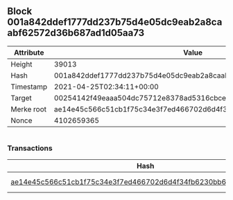 ## Block 001a842ddef1777dd237b75d4e05dc9eab2a8caabf62572d36b687ad1d05aa73

Attribute | Value
--- | ---
Height | 39013
Hash | 001a842ddef1777dd237b75d4e05dc9eab2a8caabf62572d36b687ad1d05aa73
Timestamp | 2021-04-25T02:34:11+00:00
Target | 00254142f49eaaa504dc75712e8378ad5316cbcead634704b3734b6271167cc4
Merke root | ae14e45c566c51cb1f75c34e3f7ed466702d6d4f34fb6230bb6ad19760faa71d
Nonce | 4102659365

```

```

### Transactions

Hash | Amount
--- | ---
[ae14e45c566c51cb1f75c34e3f7ed466702d6d4f34fb6230bb6ad19760faa71d](ae14e45c566c51cb1f75c34e3f7ed466702d6d4f34fb6230bb6ad19760faa71d.md) | 10.00000000 SKEPTI 
